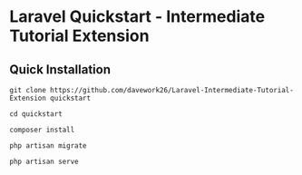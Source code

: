 # Laravel Quickstart - Intermediate Tutorial Extension

## Quick Installation

    git clone https://github.com/davework26/Laravel-Intermediate-Tutorial-Extension quickstart

    cd quickstart

    composer install

    php artisan migrate

    php artisan serve
